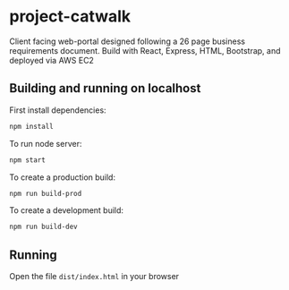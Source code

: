# project-catwalk

Client facing web-portal designed following a 26 page business requirements document.  Build with React, Express, HTML, Bootstrap, and deployed via AWS EC2

## Building and running on localhost

First install dependencies:

```sh
npm install
```

To run node server:

```sh
npm start
```

To create a production build:

```sh
npm run build-prod
```

To create a development build:

```sh
npm run build-dev
```

## Running

Open the file `dist/index.html` in your browser

